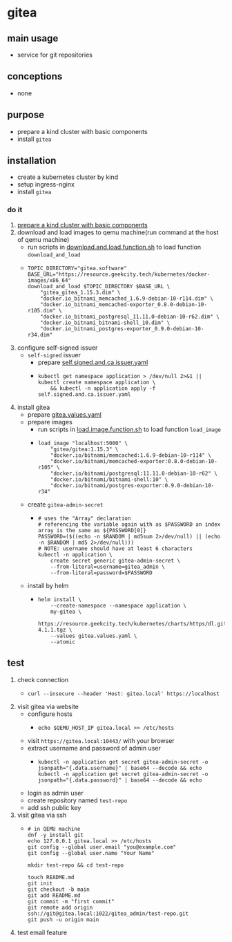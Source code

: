 # gitea

## main usage

* service for git repositories

## conceptions

* none

## purpose

* prepare a kind cluster with basic components
* install `gitea`

## installation

* create a kubernetes cluster by kind
* setup ingress-nginx
* install `gitea`

### do it

1. [prepare a kind cluster with basic components](../basic/kind.cluster.md)
2. download and load images to qemu machine(run command at the host of qemu machine)
    * run scripts
      in [download.and.load.function.sh](../resources/create.qemu.machine.for.kind/download.and.load.function.sh.md) to
      load function `download_and_load`
    * ```shell
      TOPIC_DIRECTORY="gitea.software"
      BASE_URL="https://resource.geekcity.tech/kubernetes/docker-images/x86_64"
      download_and_load $TOPIC_DIRECTORY $BASE_URL \
          "gitea_gitea_1.15.3.dim" \
          "docker.io_bitnami_memcached_1.6.9-debian-10-r114.dim" \
          "docker.io_bitnami_memcached-exporter_0.8.0-debian-10-r105.dim" \
          "docker.io_bitnami_postgresql_11.11.0-debian-10-r62.dim" \
          "docker.io_bitnami_bitnami-shell_10.dim" \
          "docker.io_bitnami_postgres-exporter_0.9.0-debian-10-r34.dim"
      ```
3. configure self-signed issuer
    * `self-signed` issuer
        + prepare [self.signed.and.ca.issuer.yaml](../basic/resources/cert.manager/self.signed.and.ca.issuer.yaml.md)
        + ```shell
          kubectl get namespace application > /dev/null 2>&1 || kubectl create namespace application \
              && kubectl -n application apply -f self.signed.and.ca.issuer.yaml
          ```
4. install gitea
    * prepare [gitea.values.yaml](resources/gitea/gitea.values.yaml.md)
    * prepare images
        + run scripts in [load.image.function.sh](../resources/load.image.function.sh.md) to load function `load_image`
        + ```shell
          load_image "localhost:5000" \
              "gitea/gitea:1.15.3" \
              "docker.io/bitnami/memcached:1.6.9-debian-10-r114" \
              "docker.io/bitnami/memcached-exporter:0.8.0-debian-10-r105" \
              "docker.io/bitnami/postgresql:11.11.0-debian-10-r62" \
              "docker.io/bitnami/bitnami-shell:10" \
              "docker.io/bitnami/postgres-exporter:0.9.0-debian-10-r34"
          ```
    * create `gitea-admin-secret`
        + ```shell
          # uses the "Array" declaration
          # referencing the variable again with as $PASSWORD an index array is the same as ${PASSWORD[0]}
          PASSWORD=($((echo -n $RANDOM | md5sum 2>/dev/null) || (echo -n $RANDOM | md5 2>/dev/null)))
          # NOTE: username should have at least 6 characters
          kubectl -n application \
              create secret generic gitea-admin-secret \
              --from-literal=username=gitea_admin \
              --from-literal=password=$PASSWORD
          ```
    * install by helm
        + ```shell
          helm install \
              --create-namespace --namespace application \
              my-gitea \
              https://resource.geekcity.tech/kubernetes/charts/https/dl.gitea.io/charts/gitea-4.1.1.tgz \
              --values gitea.values.yaml \
              --atomic
          ```

## test

1. check connection
    * ```shell
      curl --insecure --header 'Host: gitea.local' https://localhost
      ```
2. visit gitea via website
    * configure hosts
        + ```shell
          echo $QEMU_HOST_IP gitea.local >> /etc/hosts
          ```
    * visit `https://gitea.local:10443/` with your browser
    * extract username and password of admin user
        + ```shell
          kubectl -n application get secret gitea-admin-secret -o jsonpath="{.data.username}" | base64 --decode && echo
          kubectl -n application get secret gitea-admin-secret -o jsonpath="{.data.password}" | base64 --decode && echo
          ```
    * login as admin user
    * create repository named `test-repo`
    * add ssh public key
3. visit gitea via ssh
    * ```shell
      # in QEMU machine
      dnf -y install git
      echo 127.0.0.1 gitea.local >> /etc/hosts
      git config --global user.email "you@example.com"
      git config --global user.name "Your Name"
      
      mkdir test-repo && cd test-repo
      
      touch README.md
      git init
      git checkout -b main
      git add README.md
      git commit -m "first commit"
      git remote add origin ssh://git@gitea.local:1022/gitea_admin/test-repo.git
      git push -u origin main
      ```
4. test email feature